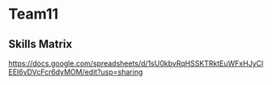 # Team11


## Skills Matrix
https://docs.google.com/spreadsheets/d/1sU0kbvRqHSSKTRktEuWFxHJyClEEl6vDVcFcr6dyMOM/edit?usp=sharing

